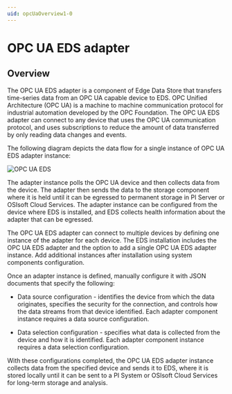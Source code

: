 ```yaml
---
uid: opcUaOverview1-0
---
```


# OPC UA EDS adapter

## Overview

The OPC UA EDS adapter is a component of Edge Data Store that transfers time-series data from an OPC UA capable device to EDS. OPC Unified Architecture (OPC UA) is a machine to machine communication protocol for industrial automation developed by the OPC Foundation. The OPC UA EDS adapter can connect to any device that uses the OPC UA communication protocol, and uses subscriptions to reduce the amount of data transferred by only reading data changes and events. 

The following diagram depicts the data flow for a single instance of OPC UA EDS adapter instance:

![OPC UA EDS](https://osisoft.github.io/Edge-Data-Store-Docs/V1/images/OPCUAConfiguration.jpg "OPC UA Configuration")

The adapter instance polls the OPC UA device and then collects data from the device. The adapter then sends the data to the storage component where it is held until it can be egressed to permanent storage in PI Server or OSIsoft Cloud Services. The adapter instance can be configured from the device where EDS is installed, and EDS collects health information about the adapter that can be egressed.

The OPC UA EDS adapter can connect to multiple devices by defining one instance of the adapter for each device. The EDS installation includes the OPC UA EDS adapter and the option to add a single OPC UA EDS adapter instance. Add additional instances after installation using system components configuration.

Once an adapter instance is defined, manually configure it with JSON documents that specify the following:

  * Data source configuration - identifies the device from which the data originates, specifies the security for the connection, and controls how the data streams from that device identified. Each adapter component instance requires a data source configuration.
  
  * Data selection configuration - specifies what data is collected from the device and how it is identified. Each adapter component instance requires a data selection configuration.

With these configurations completed, the OPC UA EDS adapter instance collects data from the specified device and sends it to EDS, where it is stored locally until it can be sent to a PI System or OSIsoft Cloud Services for long-term storage and analysis. 
